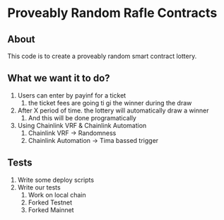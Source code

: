 # Proveably Random Rafle Contracts

## About

This code is to create a proveably random smart contract lottery.

## What we want it to do?

1. Users can enter by payinf for a ticket
    1. the ticket fees are going ti gi the winner during the draw
2. After X period of time. the lottery will automatically draw a winner
    1. And this will be done programatically
3. Using Chainlink VRF & Chainlink Automation
    1. Chainlink VRF -> Randomness
    2. Chainlink Automation -> Tima bassed trigger

## Tests

1. Write some deploy scripts
2. Write our tests
    1. Work on local chain
    2. Forked Testnet
    3. Forked Mainnet
